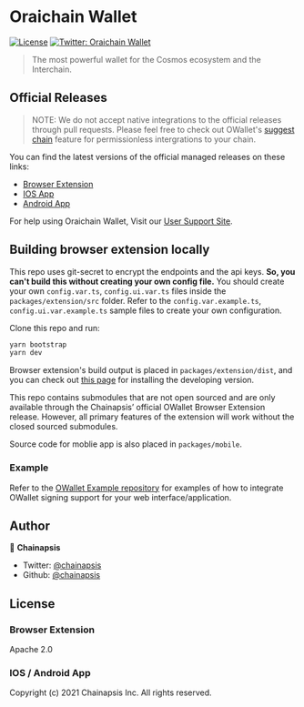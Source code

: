 # Oraichain Wallet
[![License](https://img.shields.io/badge/License-Apache%202.0-blue.svg)](https://opensource.org/licenses/Apache-2.0)
[![Twitter: Oraichain Wallet](https://img.shields.io/twitter/follow/owalletwallet.svg?style=social)](https://twitter.com/owalletwallet)

> The most powerful wallet for the Cosmos ecosystem and the Interchain.

## Official Releases

> NOTE: We do not accept native integrations to the official releases through pull requests. Please feel free to check out OWallet's [suggest chain](https://docs.owallet.app/api/suggest-chain.html) feature for permissionless intergrations to your chain.

You can find the latest versions of the official managed releases on these links:
- [Browser Extension](https://chrome.google.com/webstore/detail/owallet/dmkamcknogkgcdfhhbddcghachkejeap)
- [IOS App](https://apps.apple.com/us/app/owallet-wallet/id1567851089)
- [Android App](https://play.google.com/store/apps/details?id=com.chainapsis.owallet)

For help using Oraichain Wallet, Visit our [User Support Site](https://owallet.crunch.help).

## Building browser extension locally
This repo uses git-secret to encrypt the endpoints and the api keys. **So, you can't build this without creating your own config file.** You should create your own `config.var.ts`, `config.ui.var.ts` files inside the `packages/extension/src` folder. Refer to the `config.var.example.ts`, ``config.ui.var.example.ts`` sample files to create your own configuration.

Clone this repo and run:
```sh
yarn bootstrap
yarn dev
```

Browser extension's build output is placed in `packages/extension/dist`, and you can check out [this page](https://developer.chrome.com/extensions/getstarted) for installing the developing version.

This repo contains submodules that are not open sourced and are only available through the Chainapsis’ official OWallet Browser Extension release. However, all primary features of the extension will work without the closed sourced submodules.

Source code for moblie app is also placed in `packages/mobile`.

### Example
Refer to the [OWallet Example repository](https://github.com/chainapsis/owallet-example) for examples of how to integrate OWallet signing support for your web interface/application.

## Author
👤 **Chainapsis**
* Twitter: [@chainapsis](https://twitter.com/chainapsis)
* Github: [@chainapsis](https://github.com/chainapsis)

## License
### Browser Extension 
Apache 2.0
### IOS / Android App
Copyright (c) 2021 Chainapsis Inc. All rights reserved.
